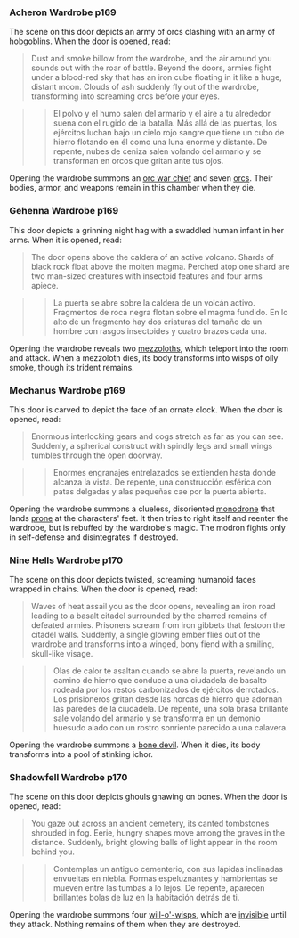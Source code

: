 
### Acheron Wardrobe p169

The scene on this door depicts an army of orcs clashing with an army of hobgoblins. When the door is opened, read:

>Dust and smoke billow from the wardrobe, and the air around you sounds out with the roar of battle. Beyond the doors, armies fight under a blood-red sky that has an iron cube floating in it like a huge, distant moon. Clouds of ash suddenly fly out of the wardrobe, transforming into screaming orcs before your eyes.

>>El polvo y el humo salen del armario y el aire a tu alrededor suena con el rugido de la batalla. Más allá de las puertas, los ejércitos luchan bajo un cielo rojo sangre que tiene un cubo de hierro flotando en él como una luna enorme y distante. De repente, nubes de ceniza salen volando del armario y se transforman en orcos que gritan ante tus ojos.

Opening the wardrobe summons an [orc war chief](https://5e.tools/bestiary.html#orc%20war%20chief_mm) and seven [orcs](https://5e.tools/bestiary.html#orc_mm). Their bodies, armor, and weapons remain in this chamber when they die.

### Gehenna Wardrobe p169

This door depicts a grinning night hag with a swaddled human infant in her arms. When it is opened, read:

>The door opens above the caldera of an active volcano. Shards of black rock float above the molten magma. Perched atop one shard are two man-sized creatures with insectoid features and four arms apiece.

>>La puerta se abre sobre la caldera de un volcán activo. Fragmentos de roca negra flotan sobre el magma fundido. En lo alto de un fragmento hay dos criaturas del tamaño de un hombre con rasgos insectoides y cuatro brazos cada una.

Opening the wardrobe reveals two [mezzoloths](https://5e.tools/bestiary.html#mezzoloth_mm), which teleport into the room and attack. When a mezzoloth dies, its body transforms into wisps of oily smoke, though its trident remains.

### Mechanus Wardrobe p169

This door is carved to depict the face of an ornate clock. When the door is opened, read:

>Enormous interlocking gears and cogs stretch as far as you can see. Suddenly, a spherical construct with spindly legs and small wings tumbles through the open doorway.

>>Enormes engranajes entrelazados se extienden hasta donde alcanza la vista. De repente, una construcción esférica con patas delgadas y alas pequeñas cae por la puerta abierta.

Opening the wardrobe summons a clueless, disoriented [monodrone](https://5e.tools/bestiary.html#monodrone_mm) that lands [prone](https://5e.tools/conditionsdiseases.html#prone_phb) at the characters' feet. It then tries to right itself and reenter the wardrobe, but is rebuffed by the wardrobe's magic. The modron fights only in self-defense and disintegrates if destroyed.

### Nine Hells Wardrobe p170

The scene on this door depicts twisted, screaming humanoid faces wrapped in chains. When the door is opened, read:

>Waves of heat assail you as the door opens, revealing an iron road leading to a basalt citadel surrounded by the charred remains of defeated armies. Prisoners scream from iron gibbets that festoon the citadel walls. Suddenly, a single glowing ember flies out of the wardrobe and transforms into a winged, bony fiend with a smiling, skull-like visage.

>>Olas de calor te asaltan cuando se abre la puerta, revelando un camino de hierro que conduce a una ciudadela de basalto rodeada por los restos carbonizados de ejércitos derrotados. Los prisioneros gritan desde las horcas de hierro que adornan las paredes de la ciudadela. De repente, una sola brasa brillante sale volando del armario y se transforma en un demonio huesudo alado con un rostro sonriente parecido a una calavera.

Opening the wardrobe summons a [bone devil](https://5e.tools/bestiary.html#bone%20devil_mm). When it dies, its body transforms into a pool of stinking ichor.

### Shadowfell Wardrobe p170

The scene on this door depicts ghouls gnawing on bones. When the door is opened, read:

>You gaze out across an ancient cemetery, its canted tombstones shrouded in fog. Eerie, hungry shapes move among the graves in the distance. Suddenly, bright glowing balls of light appear in the room behind you.

>>Contemplas un antiguo cementerio, con sus lápidas inclinadas envueltas en niebla. Formas espeluznantes y hambrientas se mueven entre las tumbas a lo lejos. De repente, aparecen brillantes bolas de luz en la habitación detrás de ti.

Opening the wardrobe summons four [will-o'-wisps](https://5e.tools/bestiary.html#will-o'-wisp_mm), which are [invisible](https://5e.tools/conditionsdiseases.html#invisible_phb) until they attack. Nothing remains of them when they are destroyed.


